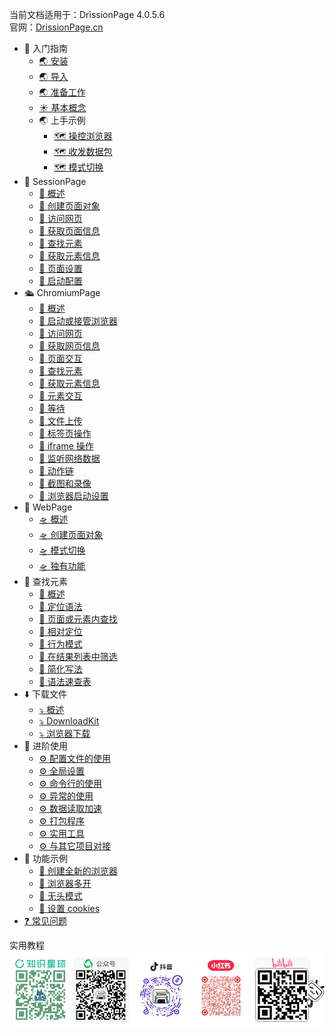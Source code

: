 当前文档适用于：DrissionPage 4.0.5.6  
官网：[DrissionPage.cn](http://DrissionPage.cn)

- 💬 入门指南
  - [🌏 安装](get_start/installation.md)
  - [🌏 导入](get_start/import.md)
  - [🌏 准备工作](get_start/before_start.md)
  - [☀️ 基本概念](get_start/basic_concept.md)
  - 🌏 上手示例
    - [🗺️ 操控浏览器](get_start/examples/control_browser.md)
    - [🗺️ 收发数据包](get_start/examples/data_packets.md)
    - [🗺️ 模式切换](get_start/examples/switch_mode.md)
- 🚅 SessionPage
  - [🚄 概述](SessionPage/introduction.md)
  - [🚄 创建页面对象](SessionPage/create_page_object.md)
  - [🚄 访问网页](SessionPage/visit_web_page.md)
  - [🚄 获取页面信息](SessionPage/get_page_info.md)
  - [🚄 查找元素](SessionPage/get_elements.md)
  - [🚄 获取元素信息](SessionPage/get_element_info.md)
  - [🚄 页面设置](SessionPage/set_session.md)
  - [🚄 启动配置](SessionPage/session_options.md)
- 🛳️ ChromiumPage
  - [🚤 概述](ChromiumPage/introduction.md)
  - [🚤 启动或接管浏览器](ChromiumPage/create_page_object.md)
  - [🚤 访问网页](ChromiumPage/visit_web_page.md)
  - [🚤 获取网页信息](ChromiumPage/get_page_info.md)
  - [🚤 页面交互](ChromiumPage/page_operation.md)
  - [🚤 查找元素](ChromiumPage/get_elements.md)
  - [🚤 获取元素信息](ChromiumPage/get_element_info.md)
  - [🚤 元素交互](ChromiumPage/element_operation.md)
  - [🚤 等待](ChromiumPage/waiting.md)
  - [🚤 文件上传](ChromiumPage/upload_files.md)
  - [🚤 标签页操作](ChromiumPage/tab_operation.md)
  - [🚤 iframe 操作](ChromiumPage/frame_operation.md)
  - [🚤 监听网络数据](ChromiumPage/network_listener.md)
  - [🚤 动作链](ChromiumPage/actions.md)
  - [🚤 截图和录像](ChromiumPage/screen_recording.md)
  - [🚤 浏览器启动设置](ChromiumPage/browser_options.md)
- 🚀 WebPage
  - [🛸 概述](WebPage/introduction.md)
  - [🛸 创建页面对象](WebPage/create_page_object.md)
  - [🛸 模式切换](WebPage/mode_switch.md)
  - [🛸 独有功能](WebPage/webpage_function.md)
- 🔎 查找元素
  - [🔦 概述](get_elements/introduction.md)
  - [🔦 定位语法](get_elements/syntax.md)
  - [🔦 页面或元素内查找](get_elements/find_in_object.md)
  - [🔦 相对定位](get_elements/relative.md)
  - [🔦 行为模式](get_elements/behavior.md)
  - [🔦 在结果列表中筛选](get_elements/filter.md)
  - [🔦 简化写法](get_elements/simplify.md)
  - [🔦 语法速查表](get_elements/cheat_sheet.md)
- ⬇️ 下载文件
  - [⤵️ 概述](download/introduction.md)
  - [⤵️ DownloadKit](download/DownloadKit.md)
  - [⤵️ 浏览器下载](download/browser.md)
- 🧰 进阶使用
  - [⚙️ 配置文件的使用](advance/ini_file.md)
  - [⚙️ 全局设置](advance/settings.md)
  - [⚙️ 命令行的使用](advance/commands.md)
  - [⚙️ 异常的使用](advance/errors.md)
  - [⚙️ 数据读取加速](advance/accelerate_reading.md)
  - [⚙️ 打包程序](advance/packaging.md)
  - [⚙️ 实用工具](advance/tools.md)
  - [⚙️ 与其它项目对接](advance/docking.md)
- 🥬 功能示例
  - [🥦 创建全新的浏览器](functions/new_browser.md)
  - [🥦 浏览器多开](functions/create_browsers.md)
  - [🥦 无头模式](functions/headless.md)
  - [🥦 设置 cookies](functions/set_cookies.md)
- [❓ 常见问题](functions/Q_A.md)

实用教程
![](imgs/codes.png)

